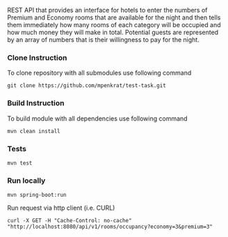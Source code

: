 
REST API that provides an interface for hotels to enter the numbers of Premium and Economy rooms that are available for the night and then tells them immediately how many rooms of each category will be occupied and how much money they will make in total. Potential guests are represented by an array of numbers that is their willingness to pay for the night.

### Clone Instruction

To clone repository with all submodules use following command
```
git clone https://github.com/mpenkrat/test-task.git
```

### Build Instruction

To build module with all dependencies use following command
```
mvn clean install
```

### Tests

```
mvn test
```

### Run locally

```
mvn spring-boot:run
```

Run request via http client (i.e. CURL)
```
curl -X GET -H "Cache-Control: no-cache" "http://localhost:8080/api/v1/rooms/occupancy?economy=3&premium=3"
```

